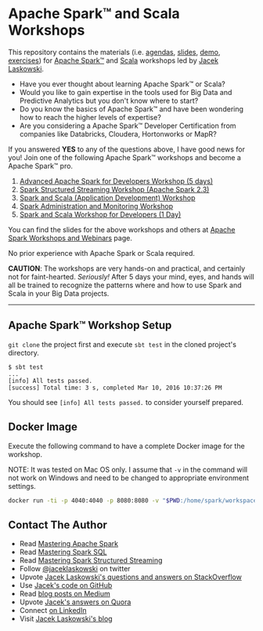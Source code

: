 # Apache Spark™ and Scala Workshops

This repository contains the materials (i.e. [agendas](slides/#table-of-contents), [slides](slides), [demo](demo), [exercises](exercises)) for [Apache Spark™](http://spark.apache.org/) and [Scala](https://www.scala-lang.org/) workshops led by [Jacek Laskowski](https://twitter.com/jaceklaskowski).

- Have you ever thought about learning Apache Spark™ or Scala?
- Would you like to gain expertise in the tools used for Big Data and Predictive Analytics but you don't know where to start?
- Do you know the basics of Apache Spark™ and have been wondering how to reach the higher levels of expertise?
- Are you considering a Apache Spark™ Developer Certification from companies like Databricks, Cloudera, Hortonworks or MapR?

If you answered **YES** to any of the questions above, I have good news for you! Join one of the following Apache Spark™ workshops and become a Apache Spark™ pro.

1. [Advanced Apache Spark for Developers Workshop (5 days)](agendas/advanced-apache-spark-for-developers.md)
2. [Spark Structured Streaming Workshop (Apache Spark 2.3)](spark-structured-streaming-workshop.md)
3. [Spark and Scala (Application Development) Workshop](AGENDA.md)
4. [Spark Administration and Monitoring Workshop](AGENDA-admin.md)
5. [Spark and Scala Workshop for Developers (1 Day)](AGENDA-ONE-DAY.md)

You can find the slides for the above workshops and others at [Apache Spark Workshops and Webinars](slides/README.md#toc) page.

No prior experience with Apache Spark or Scala required.

**CAUTION**: The workshops are very hands-on and practical, and certainly not for faint-hearted. _Seriously!_ After 5 days your mind, eyes, and hands will all be trained to recognize the patterns where and how to use Spark and Scala in your Big Data projects.

---

## Apache Spark™ Workshop Setup

`git clone` the project first and execute `sbt test` in the cloned project's directory.

```
$ sbt test
...
[info] All tests passed.
[success] Total time: 3 s, completed Mar 10, 2016 10:37:26 PM
```

You should see `[info] All tests passed.` to consider yourself prepared.

## Docker Image

Execute the following command to have a complete Docker image for the workshop.

NOTE: It was tested on Mac OS only. I assume that `-v` in the command will not work on Windows and need to be changed to appropriate environment settings.

```bash
docker run -ti -p 4040:4040 -p 8080:8080 -v "$PWD:/home/spark/workspace" -v "$HOME/.ivy2":/home/spark/.ivy2 -h spark --name=spark jaceklaskowski/docker-spark
```

## Contact The Author

- Read [Mastering Apache Spark](https://bit.ly/mastering-apache-spark)
- Read [Mastering Spark SQL](https://bit.ly/mastering-spark-sql)
- Read [Mastering Spark Structured Streaming](https://bit.ly/spark-structured-streaming)
- Follow [@jaceklaskowski](https://twitter.com/jaceklaskowski) on twitter
- Upvote [Jacek Laskowski's questions and answers on StackOverflow](http://stackoverflow.com/users/1305344/jacek-laskowski)
- Use [Jacek's code on GitHub](https://github.com/jaceklaskowski)
- Read [blog posts on Medium](https://medium.com/@jaceklaskowski)
- Upvote [Jacek's answers on Quora](https://www.quora.com/profile/Jacek-Laskowski)
- Connect [on LinkedIn](https://www.linkedin.com/in/jaceklaskowski/)
- Visit [Jacek Laskowski's blog](https://blog.jaceklaskowski.pl)
